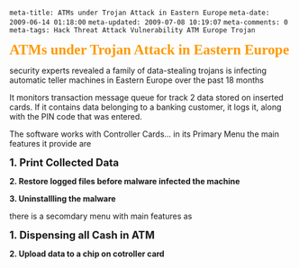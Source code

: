 ```meta-title: ATMs under Trojan Attack in Eastern Europe```
```meta-date: 2009-06-14 01:18:00```
```meta-updated: 2009-07-08 10:19:07```
```meta-comments: 0```
```meta-tags: Hack Threat Attack Vulnerability ATM Europe Trojan```



<div class="css-full-post-content js-full-post-content">


<span style="font-weight: bold; color: rgb(255, 153, 0);font-family:verdana;font-size:180%;"  >ATMs under Trojan Attack in Eastern Europe
</span>

security experts revealed a family of data-stealing trojans is infecting automatic teller machines in Eastern Europe over the past 18 months

It monitors transaction message queue for track 2 data stored on inserted cards. If it contains data belonging to a banking customer, it logs it, along with the PIN code that was entered.

The software works with Controller Cards... in its Primary Menu the main features it provide are

<span style="font-size:130%;">
<span style="font-weight: bold;">1. Print Collected Data
</span>
</span>

<span style="font-weight: bold;">2. Restore logged files before malware infected the machine
</span>

<span style="font-weight: bold;">3. Uninstallling the malware
</span>

there is a secomdary menu with main features as

<span style="font-size:130%;">
<span style="font-weight: bold;">1. Dispensing all Cash in ATM
</span>
</span>

<span style="font-weight: bold;">2. Upload data to a chip on cotroller card
</span>


</div>
